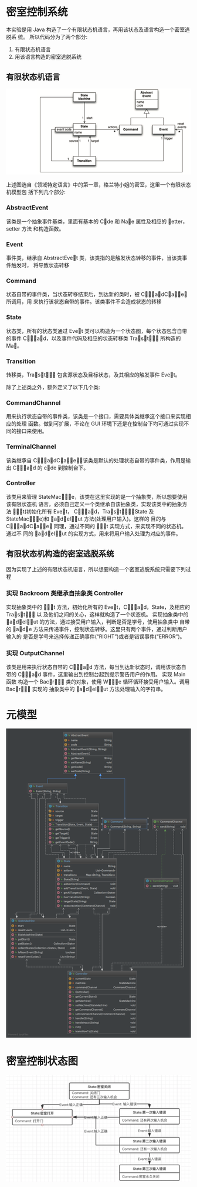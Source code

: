 # 密室控制系统

本实验是用 Java 构造了一个有限状态机语言，再用该状态及语言构造一个密室逃脱系 统。
所以代码分为了两个部分:
1. 有限状态机语言
2. 用该语言构造的密室逃脱系统

## 有限状态机语言

![](./DSLpng/DSL.png)

上述图选自《领域特定语言》中的第一章，格兰特小姐的密室，这里一个有限状态机模型包 括下列几个部分:

### AbstractEvent

该类是一个抽象事件基类，里面有基本的 C􏰁de 和 Na􏰂e 属性及相应的 􏰈etter，setter 方法 和构造函数。

### Event
事件类，继承自 AbstractEve􏰀t 类，该类指的是触发状态转移的事件，当该类事件触发时， 将导致状态转移

### Command
状态自带的事件类，当状态转移结束后，到达新的类时，被 C􏰁􏰂􏰂a􏰀dC􏰄a􏰀􏰀e􏰅 所调用，用 来执行该状态自带的事件。该类事件不会造成状态的转移

### State
状态类，所有的状态类通过 Eve􏰀t 类可以构造为一个状态图，每个状态包含自带的事件 C􏰁􏰂􏰂a􏰀d，以及事件代码及相应的状态转移类 Tra􏰀s􏰃t􏰃􏰁􏰀 所构造的 Ma􏰇。

### Transition
转移类，Tra􏰀s􏰃t􏰃􏰁􏰀 包含源状态及目标状态，及其相应的触发事件 Eve􏰀t。

除了上述类之外，额外定义了以下几个类:

### CommandChannel
用来执行状态自带的事件类，该类是一个接口，需要具体类继承这个接口来实现相应的处理 函数。做到可扩展，不论在 GUI 环境下还是在控制台下均可通过实现不同的接口来使用。

### TerminalChannel

该类继承自 C􏰁􏰂􏰂a􏰀dC􏰄a􏰀􏰀e􏰅，该类是默认的处理状态自带的事件类，作用是输出 C􏰁􏰂􏰂a􏰀d 的 c􏰁de 到控制台下。

### Controller

该类用来管理 StateMac􏰄􏰃􏰀e，该类在这里实现的是一个抽象类，所以想要使用该有限状态机 语言，必须自己定义一个类继承自该抽象类，实现该类中的抽象方法 􏰃􏰀􏰃t(初始化所有 Eve􏰀t， C􏰁􏰂􏰂a􏰀d，Tra􏰀s􏰃t􏰃􏰁􏰀，State 及 StateMac􏰄􏰃􏰀e)和 􏰄a􏰀d􏰅eI􏰀􏰇ut 方法(处理用户输入)。这样的 目的与 C􏰁􏰂􏰂a􏰀dC􏰄a􏰀􏰀e􏰅 同理，通过不同的 􏰃􏰀􏰃t 实现方式，来实现不同的状态机。通过不 同的 􏰄a􏰀d􏰅eI􏰀􏰇ut 的实现方式，用来将用户输入处理为对应的事件。

## 有限状态机构造的密室逃脱系统

因为实现了上述的有限状态机语言，所以想要构造一个密室逃脱系统只需要下列过程

### 实现 Backroom 类继承自抽象类 Controller

实现抽象类中的 􏰃􏰀􏰃t 方法，初始化所有的 Eve􏰀t，C􏰁􏰂􏰂a􏰀d，State，及相应的 Tra􏰀s􏰃t􏰃􏰁􏰀 以 及他们之间的关心，这样就构造了一个状态机。
实现抽象类中的 􏰄a􏰀d􏰅eI􏰀􏰇ut 的方法，通过接受用户输入，判断是否是学号，使用抽象类中 自带的 􏰄a􏰀d􏰅e 方法来传递事件，控制状态转移。这里只有两个事件，通过判断用户输入的 是否是学号来选择传递正确事件(“RIGHT”)或者是错误事件(“ERROR”)。

### 实现 OutputChannel

该类是用来执行状态自带的 C􏰁􏰂􏰂a􏰀d 方法，每当到达新状态时，调用该状态自带的 C􏰁􏰂􏰂a􏰀d 事件，这里输出到控制台起到提示警告用户的作用。
实现 Main 函数
构造一个 Bac􏰆r􏰁􏰁􏰂 类的对象，使用 W􏰄􏰃􏰅e 循环循环接受用户输入。调用 Bac􏰆r􏰁􏰁􏰂 实现的 抽象类中的 􏰄a􏰀d􏰅eI􏰀􏰇ut 方法处理输入的字符串。



# 元模型

![元模型](./DSLpng/PackageDSL.png)

# 密室控制状态图

![状态图](./DSLpng/States.png)



